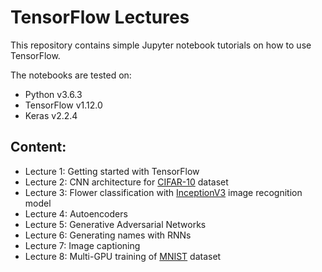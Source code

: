 # TensorFlow Lectures

This repository contains simple Jupyter notebook tutorials on how to use TensorFlow.

The notebooks are tested on:
  * Python v3.6.3
  * TensorFlow v1.12.0
  * Keras v2.2.4

## Content:

- Lecture 1: Getting started with TensorFlow
- Lecture 2: CNN architecture for [CIFAR-10](https://www.cs.toronto.edu/~kriz/cifar.html) dataset
- Lecture 3: Flower classification with [InceptionV3](https://cloud.google.com/tpu/docs/tutorials/inception) image recognition model
- Lecture 4: Autoencoders
- Lecture 5: Generative Adversarial Networks
- Lecture 6: Generating names with RNNs
- Lecture 7: Image captioning
- Lecture 8: Multi-GPU training of [MNIST](http://yann.lecun.com/exdb/mnist/) dataset
